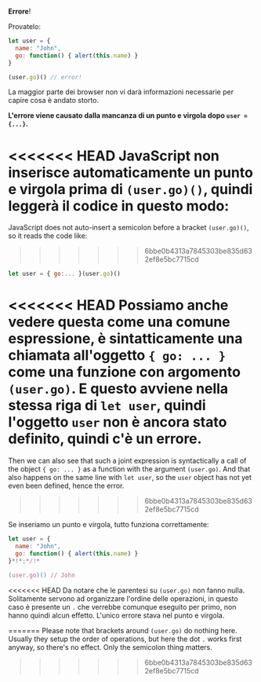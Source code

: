 **Errore**!

Provatelo:

```js run
let user = {
  name: "John",
  go: function() { alert(this.name) }
}

(user.go)() // error!
```

La maggior parte dei browser non vi darà informazioni necessarie per capire cosa è andato storto.

**L'errore viene causato dalla mancanza di un punto e virgola dopo `user = {...}`.**

<<<<<<< HEAD
JavaScript non inserisce automaticamente un punto e virgola prima di `(user.go)()`, quindi leggerà il codice in questo modo:
=======
JavaScript does not auto-insert a semicolon before a bracket `(user.go)()`, so it reads the code like:
>>>>>>> 6bbe0b4313a7845303be835d632ef8e5bc7715cd

```js no-beautify
let user = { go:... }(user.go)()
```

<<<<<<< HEAD
Possiamo anche vedere questa come una comune espressione, è sintatticamente una chiamata all'oggetto `{ go: ... }` come una funzione con argomento `(user.go)`. E questo avviene nella stessa riga di `let user`, quindi l'oggetto `user` non è ancora stato definito, quindi c'è un errore. 
=======
Then we can also see that such a joint expression is syntactically a call of the object `{ go: ... }` as a function with the argument `(user.go)`. And that also happens on the same line with `let user`, so the `user` object has not yet even been defined, hence the error.
>>>>>>> 6bbe0b4313a7845303be835d632ef8e5bc7715cd

Se inseriamo un punto e virgola, tutto funziona correttamente:

```js run
let user = {
  name: "John",
  go: function() { alert(this.name) }
}*!*;*/!*

(user.go)() // John
```

<<<<<<< HEAD
Da notare che le parentesi su `(user.go)` non fanno nulla. Solitamente servono ad organizzare l'ordine delle operazioni, in questo  caso è presente un `.` che verrebbe comunque eseguito per primo, non hanno quindi alcun effetto. L'unico errore stava nel punto e virgola.






=======
Please note that brackets around `(user.go)` do nothing here. Usually they setup the order of operations, but here the dot `.` works first anyway, so there's no effect. Only the semicolon thing matters.
>>>>>>> 6bbe0b4313a7845303be835d632ef8e5bc7715cd

